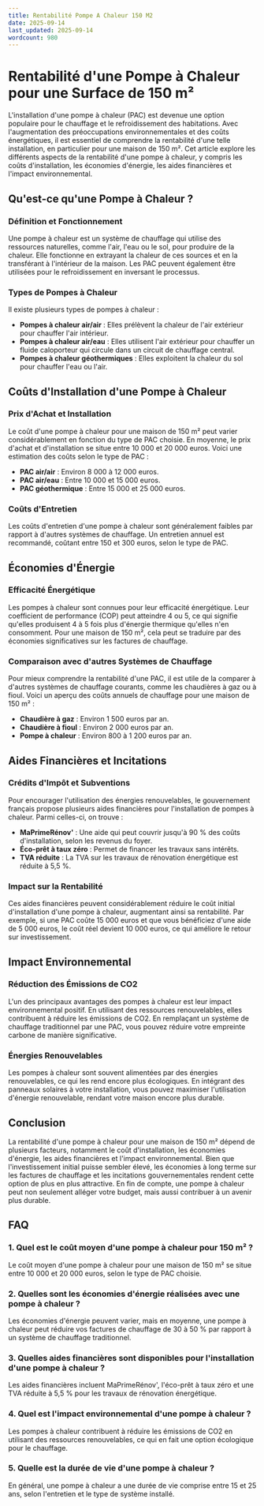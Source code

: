 ```yaml
---
title: Rentabilité Pompe A Chaleur 150 M2
date: 2025-09-14
last_updated: 2025-09-14
wordcount: 980
---
```


# Rentabilité d'une Pompe à Chaleur pour une Surface de 150 m²

L'installation d'une pompe à chaleur (PAC) est devenue une option populaire pour le chauffage et le refroidissement des habitations. Avec l'augmentation des préoccupations environnementales et des coûts énergétiques, il est essentiel de comprendre la rentabilité d'une telle installation, en particulier pour une maison de 150 m². Cet article explore les différents aspects de la rentabilité d'une pompe à chaleur, y compris les coûts d'installation, les économies d'énergie, les aides financières et l'impact environnemental.

## Qu'est-ce qu'une Pompe à Chaleur ?

### Définition et Fonctionnement

Une pompe à chaleur est un système de chauffage qui utilise des ressources naturelles, comme l'air, l'eau ou le sol, pour produire de la chaleur. Elle fonctionne en extrayant la chaleur de ces sources et en la transférant à l'intérieur de la maison. Les PAC peuvent également être utilisées pour le refroidissement en inversant le processus.

### Types de Pompes à Chaleur

Il existe plusieurs types de pompes à chaleur :

- **Pompes à chaleur air/air** : Elles prélèvent la chaleur de l'air extérieur pour chauffer l'air intérieur.
- **Pompes à chaleur air/eau** : Elles utilisent l'air extérieur pour chauffer un fluide caloporteur qui circule dans un circuit de chauffage central.
- **Pompes à chaleur géothermiques** : Elles exploitent la chaleur du sol pour chauffer l'eau ou l'air.

## Coûts d'Installation d'une Pompe à Chaleur

### Prix d'Achat et Installation

Le coût d'une pompe à chaleur pour une maison de 150 m² peut varier considérablement en fonction du type de PAC choisie. En moyenne, le prix d'achat et d'installation se situe entre 10 000 et 20 000 euros. Voici une estimation des coûts selon le type de PAC :

- **PAC air/air** : Environ 8 000 à 12 000 euros.
- **PAC air/eau** : Entre 10 000 et 15 000 euros.
- **PAC géothermique** : Entre 15 000 et 25 000 euros.

### Coûts d'Entretien

Les coûts d'entretien d'une pompe à chaleur sont généralement faibles par rapport à d'autres systèmes de chauffage. Un entretien annuel est recommandé, coûtant entre 150 et 300 euros, selon le type de PAC.

## Économies d'Énergie

### Efficacité Énergétique

Les pompes à chaleur sont connues pour leur efficacité énergétique. Leur coefficient de performance (COP) peut atteindre 4 ou 5, ce qui signifie qu'elles produisent 4 à 5 fois plus d'énergie thermique qu'elles n'en consomment. Pour une maison de 150 m², cela peut se traduire par des économies significatives sur les factures de chauffage.

### Comparaison avec d'autres Systèmes de Chauffage

Pour mieux comprendre la rentabilité d'une PAC, il est utile de la comparer à d'autres systèmes de chauffage courants, comme les chaudières à gaz ou à fioul. Voici un aperçu des coûts annuels de chauffage pour une maison de 150 m² :

- **Chaudière à gaz** : Environ 1 500 euros par an.
- **Chaudière à fioul** : Environ 2 000 euros par an.
- **Pompe à chaleur** : Environ 800 à 1 200 euros par an.

## Aides Financières et Incitations

### Crédits d'Impôt et Subventions

Pour encourager l'utilisation des énergies renouvelables, le gouvernement français propose plusieurs aides financières pour l'installation de pompes à chaleur. Parmi celles-ci, on trouve :

- **MaPrimeRénov'** : Une aide qui peut couvrir jusqu'à 90 % des coûts d'installation, selon les revenus du foyer.
- **Éco-prêt à taux zéro** : Permet de financer les travaux sans intérêts.
- **TVA réduite** : La TVA sur les travaux de rénovation énergétique est réduite à 5,5 %.

### Impact sur la Rentabilité

Ces aides financières peuvent considérablement réduire le coût initial d'installation d'une pompe à chaleur, augmentant ainsi sa rentabilité. Par exemple, si une PAC coûte 15 000 euros et que vous bénéficiez d'une aide de 5 000 euros, le coût réel devient 10 000 euros, ce qui améliore le retour sur investissement.

## Impact Environnemental

### Réduction des Émissions de CO2

L'un des principaux avantages des pompes à chaleur est leur impact environnemental positif. En utilisant des ressources renouvelables, elles contribuent à réduire les émissions de CO2. En remplaçant un système de chauffage traditionnel par une PAC, vous pouvez réduire votre empreinte carbone de manière significative.

### Énergies Renouvelables

Les pompes à chaleur sont souvent alimentées par des énergies renouvelables, ce qui les rend encore plus écologiques. En intégrant des panneaux solaires à votre installation, vous pouvez maximiser l'utilisation d'énergie renouvelable, rendant votre maison encore plus durable.

## Conclusion

La rentabilité d'une pompe à chaleur pour une maison de 150 m² dépend de plusieurs facteurs, notamment le coût d'installation, les économies d'énergie, les aides financières et l'impact environnemental. Bien que l'investissement initial puisse sembler élevé, les économies à long terme sur les factures de chauffage et les incitations gouvernementales rendent cette option de plus en plus attractive. En fin de compte, une pompe à chaleur peut non seulement alléger votre budget, mais aussi contribuer à un avenir plus durable.

## FAQ

### 1. Quel est le coût moyen d'une pompe à chaleur pour 150 m² ?

Le coût moyen d'une pompe à chaleur pour une maison de 150 m² se situe entre 10 000 et 20 000 euros, selon le type de PAC choisie.

### 2. Quelles sont les économies d'énergie réalisées avec une pompe à chaleur ?

Les économies d'énergie peuvent varier, mais en moyenne, une pompe à chaleur peut réduire vos factures de chauffage de 30 à 50 % par rapport à un système de chauffage traditionnel.

### 3. Quelles aides financières sont disponibles pour l'installation d'une pompe à chaleur ?

Les aides financières incluent MaPrimeRénov', l'éco-prêt à taux zéro et une TVA réduite à 5,5 % pour les travaux de rénovation énergétique.

### 4. Quel est l'impact environnemental d'une pompe à chaleur ?

Les pompes à chaleur contribuent à réduire les émissions de CO2 en utilisant des ressources renouvelables, ce qui en fait une option écologique pour le chauffage.

### 5. Quelle est la durée de vie d'une pompe à chaleur ?

En général, une pompe à chaleur a une durée de vie comprise entre 15 et 25 ans, selon l'entretien et le type de système installé.